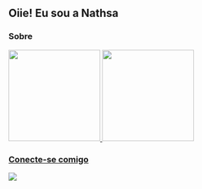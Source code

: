
## Oiie! Eu sou a Nathsa 

### Sobre
  
 <div>
  <a href="https://github.com/NathsaKunsler">
  <img height="180em" src="https://github-readme-stats.vercel.app/api?username=nathkunsler&show_icons=true&theme=midnight-purple&include_all_commits=true&count_private=true"/>

  <img height="180em" src="https://github-readme-stats.vercel.app/api/top-langs/?username=NathKunsler&layout=compact&langs_count=7&theme=midnight-purple"/>
</div>

### Conecte-se comigo 
  <a href="https://instagram.com/nathsakunsler" target="_blank"><img src="https://img.shields.io/badge/-Instagram-632DA1?style=for-the-badge&logo=instagram&logoColor=white" target="_blank"></a>
 
